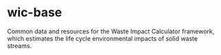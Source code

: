 # wic-base
Common data and resources for the Waste Impact Calculator framework, which estimates the life cycle environmental impacts of solid waste streams.
